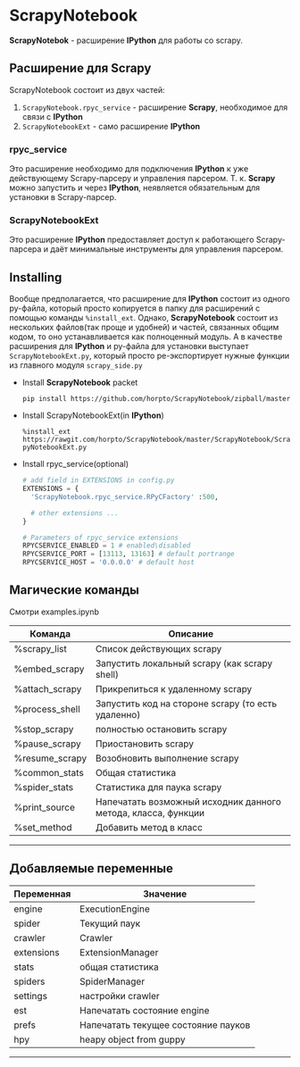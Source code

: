 
# ScrapyNotebook
  **ScrapyNotebok** - расширение **IPython** для работы со scrapy.

## Расширение для Scrapy
  ScrapyNotebook состоит из двух частей:
  1. `ScrapyNotebook.rpyc_service` - расширение **Scrapy**, необходимое для связи с **IPython**
  2. `ScrapyNotebookExt` - само расширение **IPython**


### rpyc_service
  Это расширение необходимо для подключения **IPython** к уже действующему Scrapy-парсеру и управления парсером. Т. к. **Scrapy** можно запустить и через **IPython**, неявляется обязательным для установки в Scrapy-парсер.


### ScrapyNotebookExt
  Это расширение **IPython** предоставляет  доступ к работающего Scrapy-парсера и даёт минимальные инструменты для управления парсером.


## Installing
  Вообще предполагается, что расширение для **IPython** состоит из одного py-файла, который просто копируется в папку для расширений с помощью команды `%install_ext`. Однако, **ScrapyNotebook** состоит из нескольких файлов(так проще и удобней) и частей, связанных общим кодом, то оно устанавливается как полноценный модуль. А в качестве расширения для **IPython** и py-файла для установки выступает `ScrapyNotebookExt.py`, который просто ре-экспортирует нужные функции из главного модуля `scrapy_side.py`

* Install **ScrapyNotebook** packet

   `pip install https://github.com/horpto/ScrapyNotebook/zipball/master`

* Install ScrapyNotebookExt(in **IPython**)

   `%install_ext https://rawgit.com/horpto/ScrapyNotebook/master/ScrapyNotebook/ScrapyNotebookExt.py`


* Install rpyc_service(optional)
  ```python
  # add field in EXTENSIONS in config.py
  EXTENSIONS = {
    'ScrapyNotebook.rpyc_service.RPyCFactory' :500,

    # other extensions ...
  }

  # Parameters of rpyc_service extensions
  RPYCSERVICE_ENABLED = 1 # enabled\disabled
  RPYCSERVICE_PORT = [13113, 13163] # default portrange
  RPYCSERVICE_HOST = '0.0.0.0' # default host
  ```

## Магические команды
Смотри examples.ipynb

|Команда|Описание|
|-------|--------|
|%scrapy_list|Список действующих scrapy|
|%embed_scrapy|Запустить локальный scrapy (как scrapy shell)|
|%attach_scrapy|Прикрепиться к удаленному scrapy|
|%process_shell|Запустить код на стороне scrapy (то есть удаленно)|
|%stop_scrapy|полностью остановить scrapy|
|%pause_scrapy|Приостановить scrapy|
|%resume_scrapy|Возобновить выполнение scrapy|
|%common_stats|Общая статистика|
|%spider_stats|Статистика для паука scrapy|
|%print_source|Напечатать возможный исходник данного метода, класса, функции|
|%set_method|Добавить метод в класс|
--------------------------------------

## Добавляемые переменные
|Переменная|Значение|
|---|---|
|engine|ExecutionEngine|
|spider|Текущий паук|
|crawler|Crawler|
|extensions|ExtensionManager|
|stats|общая статистика|
|spiders|SpiderManager|
|settings|настройки crawler|
|est|Напечатать состояние engine|
|prefs|Напечатать текущее состояние пауков|
|hpy|heapy object from guppy|
---------------------------------------------------

